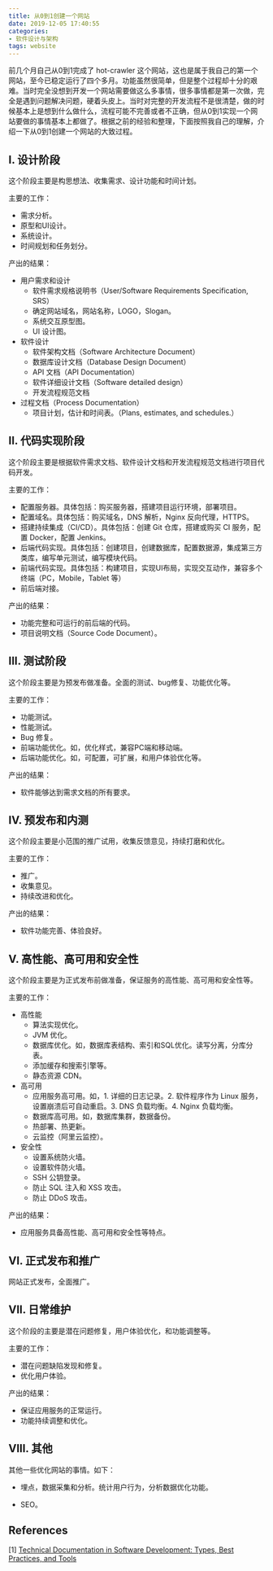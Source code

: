 ```yaml
---
title: 从0到1创建一个网站
date: 2019-12-05 17:40:55
categories: 
- 软件设计与架构
tags: website
---
```




前几个月自己从0到1完成了 hot-crawler 这个网站，这也是属于我自己的第一个网站，至今已稳定运行了四个多月。功能虽然很简单，但是整个过程却十分的艰难。当时完全没想到开发一个网站需要做这么多事情，很多事情都是第一次做，完全是遇到问题解决问题，硬着头皮上。当时对完整的开发流程不是很清楚，做的时候基本上是想到什么做什么，流程可能不完善或者不正确，但从0到1实现一个网站要做的事情基本上都做了。根据之前的经验和整理，下面按照我自己的理解，介绍一下从0到1创建一个网站的大致过程。



## I. 设计阶段

这个阶段主要是构思想法、收集需求、设计功能和时间计划。

主要的工作：

- 需求分析。
- 原型和UI设计。
- 系统设计。
- 时间规划和任务划分。

产出的结果：

- 用户需求和设计
  - 软件需求规格说明书（User/Software Requirements Specification, SRS）
  - 确定网站域名，网站名称，LOGO，Slogan。
  - 系统交互原型图。
  - UI 设计图。
- 软件设计
  - 软件架构文档（Software Architecture Document）
  - 数据库设计文档（Database Design Document）
  - API 文档（API Documentation）
  - 软件详细设计文档（Software detailed design）
  - 开发流程规范文档
- 过程文档（Process Documentation）
  - 项目计划，估计和时间表。（Plans, estimates, and schedules.）



## II. 代码实现阶段

这个阶段主要是根据软件需求文档、软件设计文档和开发流程规范文档进行项目代码开发。

主要的工作：

- 配置服务器。具体包括：购买服务器，搭建项目运行环境，部署项目。
- 配置域名。具体包括：购买域名，DNS 解析，Nginx 反向代理，HTTPS。
- 搭建持续集成（CI/CD）。具体包括：创建 Git 仓库，搭建或购买 CI 服务，配置 Docker，配置 Jenkins。
- 后端代码实现。具体包括：创建项目，创建数据库，配置数据源，集成第三方类库，编写单元测试，编写模块代码。
- 前端代码实现。具体包括：构建项目，实现UI布局，实现交互动作，兼容多个终端（PC，Mobile，Tablet 等）
- 前后端对接。

产出的结果：

- 功能完整和可运行的前后端的代码。
- 项目说明文档（Source Code Document）。



## III. 测试阶段

这个阶段主要是为预发布做准备。全面的测试、bug修复、功能优化等。

主要的工作：

- 功能测试。
- 性能测试。
- Bug 修复。
- 前端功能优化。如，优化样式，兼容PC端和移动端。
- 后端功能优化。如，可配置，可扩展，和用户体验优化等。

产出的结果：

- 软件能够达到需求文档的所有要求。



## IV. 预发布和内测

这个阶段主要是小范围的推广试用，收集反馈意见，持续打磨和优化。

主要的工作：

- 推广。
- 收集意见。
- 持续改进和优化。

产出的结果：

- 软件功能完善、体验良好。



## V. 高性能、高可用和安全性

这个阶段主要是为正式发布前做准备，保证服务的高性能、高可用和安全性等。

主要的工作：

- 高性能
  - 算法实现优化。
  - JVM 优化。
  - 数据库优化。如，数据库表结构、索引和SQL优化。读写分离，分库分表。
  - 添加缓存和搜索引擎等。
  - 静态资源 CDN。
- 高可用
  - 应用服务高可用。如，1. 详细的日志记录。2. 软件程序作为 Linux 服务，设置崩溃后可自动重启。3. DNS 负载均衡。4. Nginx 负载均衡。
  - 数据库高可用。如，数据库集群，数据备份。
  - 热部署、热更新。
  - 云监控（阿里云监控）。
- 安全性
  - 设置系统防火墙。
  - 设置软件防火墙。
  - SSH 公钥登录。
  - 防止 SQL 注入和 XSS 攻击。
  - 防止 DDoS 攻击。

产出的结果：

- 应用服务具备高性能、高可用和安全性等特点。



## VI. 正式发布和推广

网站正式发布，全面推广。



## VII. 日常维护

这个阶段的主要是潜在问题修复，用户体验优化，和功能调整等。

主要的工作：

- 潜在问题缺陷发现和修复。
- 优化用户体验。

产出的结果：

- 保证应用服务的正常运行。
- 功能持续调整和优化。



## VIII. 其他

其他一些优化网站的事情。如下：

- 埋点，数据采集和分析。统计用户行为，分析数据优化功能。

- SEO。



## References

[1] [Technical Documentation in Software Development: Types, Best Practices, and Tools](https://www.altexsoft.com/blog/business/technical-documentation-in-software-development-types-best-practices-and-tools/ )


